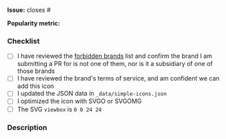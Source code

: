 <!--
Before opening your pull request, have a quick look at our contribution guidelines:
https://github.com/simple-icons/simple-icons/blob/develop/CONTRIBUTING.md

Consider adding a preview image of your submission using:
https://simpleicons.org/preview
-->

**Issue:** closes #

**Popularity metric:**

<!--
Regardless of whether or not the linked issue (if there is one) has a metric, please include the metric here for PR reviewers to validate. See our contributing guidelines at https://github.com/simple-icons/simple-icons/blob/develop/CONTRIBUTING.md#assessing-popularity for more details on how we assess a brand's popularity.
-->

### Checklist

- [ ] I have reviewed the [forbidden brands](https://github.com/simple-icons/simple-icons/blob/develop/CONTRIBUTING.md#forbidden-brands) list and confirm the brand I am submitting a PR for is not one of them, nor is it a subsidiary of one of those brands
- [ ] I have reviewed the brand's terms of service, and am confident we can add this icon
- [ ] I updated the JSON data in `_data/simple-icons.json`
- [ ] I optimized the icon with SVGO or SVGOMG
- [ ] The SVG `viewbox` is `0 0 24 24`

### Description

<!--
Anything relevant, for example:
  - Why did you pick the hex value?
  - Did you manually vectorize the logo?
  - Have you used multiple sources?
  - etc.
-->
